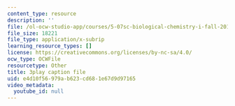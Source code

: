 ```yaml
---
content_type: resource
description: ''
file: /ol-ocw-studio-app/courses/5-07sc-biological-chemistry-i-fall-2013/e4d10f56979ab623cd681e67d9d97165_jHrd43uWD-E.srt
file_size: 18221
file_type: application/x-subrip
learning_resource_types: []
license: https://creativecommons.org/licenses/by-nc-sa/4.0/
ocw_type: OCWFile
resourcetype: Other
title: 3play caption file
uid: e4d10f56-979a-b623-cd68-1e67d9d97165
video_metadata:
  youtube_id: null
---
```

